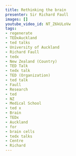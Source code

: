 ```yaml
---
title: Rethinking the brain
presenter: Sir Richard Faull
images: []
youtube_video_id: NT_Z6kULoVw
tags:
- regenerate
- TEDxAuckland
- ted talks
- University of Auckland
- Richard Faull
- tedx
- New Zealand (Country)
- TED Talk
- tedx talk
- TED (Organization)
- ted talk
- Faull
- Research
- ted
- NZ
- Medical School
- ted x
- Brain
- TEDx
- Auckland
- for
- brain cells
- tedx talks
- Centre
- Richard
---
```

